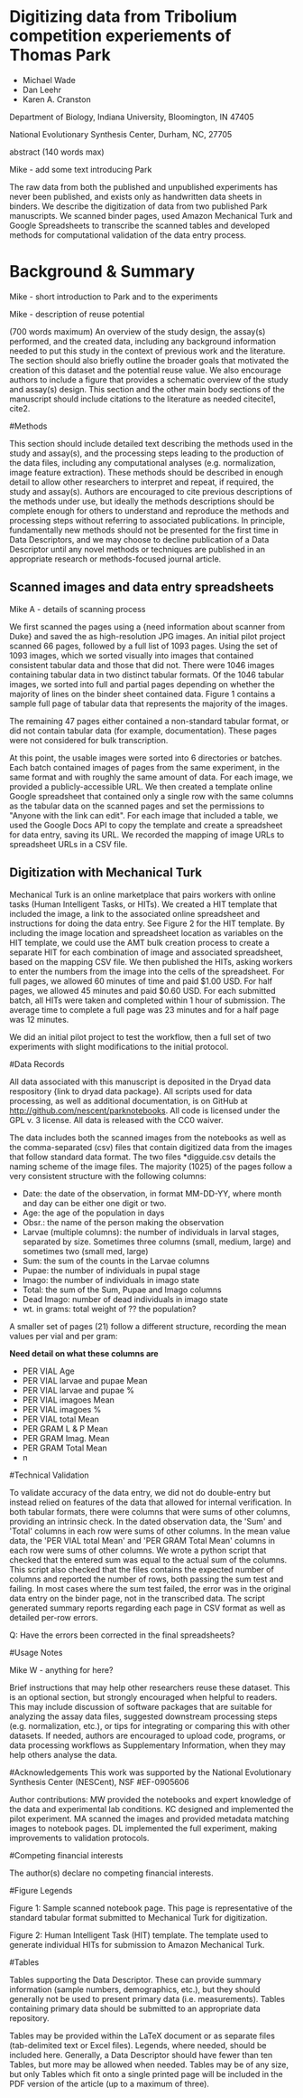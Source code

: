 # Digitizing data from Tribolium competition experiements of Thomas Park

* Michael Wade
* Dan Leehr
* Karen A. Cranston

Department of Biology, Indiana University,  Bloomington, IN 47405

National Evolutionary Synthesis Center, Durham, NC, 27705

abstract
(140 words max)

Mike - add some text introducing Park

The raw data from both the published and unpublished experiments has never been published, and exists only as handwritten data sheets in binders. We describe the digitization of data from two published Park manuscripts. We scanned binder pages, used Amazon Mechanical Turk and Google Spreadsheets to transcribe the scanned tables and developed methods for computational validation of the data entry process.

# Background & Summary

Mike - short introduction to Park and to the experiments

Mike - description of reuse potential

(700 words maximum) An overview of the study design, the assay(s)
performed, and the created data, including any background information
needed to put this study in the context of previous work and the literature.
The section should also briefly outline the broader goals that motivated
the creation of this dataset and the potential reuse value. We also
encourage authors to include a figure that provides a schematic overview
of the study and assay(s) design. This section and the other main
body sections of the manuscript should include citations to the literature
as needed citecite1, cite2. 

#Methods

This section should include detailed text describing the methods used
in the study and assay(s), and the processing steps leading to the
production of the data files, including any computational analyses
(e.g. normalization, image feature extraction). These methods should
be described in enough detail to allow other researchers to interpret
and repeat, if required, the study and assay(s). Authors are encouraged
to cite previous descriptions of the methods under use, but ideally
the methods descriptions should be complete enough for others to understand
and reproduce the methods and processing steps without referring to
associated publications. In principle, fundamentally new methods should
not be presented for the first time in Data Descriptors, and we may
choose to decline publication of a Data Descriptor until any novel
methods or techniques are published in an appropriate research or
methods-focused journal article. 

## Scanned images and data entry spreadsheets
Mike A - details of scanning process

We first scanned the pages using a {need information about scanner from Duke} and saved the as high-resolution JPG images. An initial pilot project scanned 66 pages, followed by a full list of 1093 pages. Using the set of 1093 images, which we sorted visually into images that contained consistent tabular data and those that did not. There were 1046 images containing tabular data in two distinct tabular formats. Of the 1046 tabular images, we sorted into full and partial pages depending on whether the majority of  lines on the binder sheet contained data. Figure 1 contains a sample full page of tabular data that represents the majority of the images. 

The remaining 47 pages either contained a non-standard tabular format, or did not contain tabular data (for example, documentation). These pages were not considered for bulk transcription.

At this point, the usable images were sorted into 6 directories or batches. Each batch contained images of pages from the same experiment, in the same format and with roughly the same amount of data. For each image, we provided a publicly-accessible URL. We then created a template online Google spreadsheet that contained only a single row with the same columns as the tabular data on the scanned pages and set the permissions to "Anyone with the link can edit". For each image that included a table, we used the Google Docs API to copy the template and create a spreadsheet for data entry, saving its URL. We recorded the mapping of image URLs to spreadsheet URLs in a CSV file.

## Digitization with Mechanical Turk
Mechanical Turk is an online marketplace that pairs workers with online tasks (Human Intelligent Tasks, or HITs). We created a HIT template that included the image, a link to the associated online spreadsheet and instructions for doing the data entry. See Figure 2 for the HIT template. By including the image location and spreadsheet location as variables on the HIT template, we could use the AMT bulk creation process to create a separate HIT for each combination of image and associated spreadsheet, based on the mapping CSV file. We then published the HITs, asking workers to enter the numbers from the image into the cells of the spreadsheet. For full pages, we allowed 60 minutes of time and paid $1.00 USD. For half pages, we allowed 45 minutes and paid $0.60 USD. For each submitted batch, all HITs were taken and completed within 1 hour of submission. The average time to complete a full page was 23 minutes and for a half page was 12 minutes.  

We did an initial pilot project to test the workflow, then a full set of two experiments with slight modifications to the initial protocol. 

#Data Records

All data associated with this manuscript is deposited in the Dryad data respository {link to dryad data package}. All scripts used for data processing, as well as additional documentation, is on GitHub at http://github.com/nescent/parknotebooks. All code is licensed under the GPL v. 3 license. All data is released with the CC0 waiver. 

The data includes both the scanned images from the notebooks as well as the comma-separated (csv) files that contain digitized data from the images that follow standard data format. The two files *digguide.csv details the naming scheme of the image files. The majority (1025) of the pages follow a very consistent structure with the following columns:

* Date: the date of the observation, in format MM-DD-YY, where month and day can be either one digit or two.
* Age: the age of the population in days
* Obsr.: the name of the person making the observation
* Larvae (multiple columns): the number of individuals in larval stages, separated by size. Sometimes three columns (small, medium, large) and sometimes two (small  med, large)
* Sum: the sum of the counts in the Larvae columns
* Pupae: the number of individuals in pupal stage
* Imago: the number of individuals in imago state
* Total: the sum of the Sum, Pupae and Imago columns
* Dead Imago: number of dead individuals in imago state
* wt. in grams: total weight of ?? the population?

A smaller set of pages (21) follow a different structure, recording the mean values per vial and per gram:

__Need detail on what these columns are__

* PER VIAL Age
* PER VIAL larvae and pupae Mean
* PER VIAL larvae and pupae %
* PER VIAL imagoes Mean
* PER VIAL imagoes %	
* PER VIAL total Mean
* PER GRAM L & P Mean
* PER GRAM Imag. Mean
* PER GRAM Total Mean
* n

#Technical Validation

To validate accuracy of the data entry, we did not do double-entry but instead relied on features of the data that allowed for internal verification. In both tabular formats, there were columns that were sums of other columns, providing an intrinsic check. In the dated observation data, the 'Sum' and 'Total' columns in each row were sums of other columns. In the mean value data, the 'PER VIAL total Mean' and 'PER GRAM Total Mean' columns in each row were sums of other columns. We wrote a python script that checked that the entered sum was equal to the actual sum of the columns. This script also checked that the files contains the expected number of columns and reported the number of rows, both passing the sum test and failing. In most cases where the sum test failed, the error was in the original data entry on the binder page, not in the transcribed data. The script generated summary reports regarding each page in CSV format as well as detailed per-row errors.

Q: Have the errors been corrected in the final spreadsheets?

#Usage Notes

Mike W - anything for here?

Brief instructions that may help other researchers reuse these dataset.
This is an optional section, but strongly encouraged when helpful
to readers. This may include discussion of software packages that
are suitable for analyzing the assay data files, suggested downstream
processing steps (e.g. normalization, etc.), or tips for integrating
or comparing this with other datasets. If needed, authors are encouraged
to upload code, programs, or data processing workflows as Supplementary
Information, when they may help others analyse the data.

#Acknowledgements
This work was supported by the National Evolutionary Synthesis Center (NESCent), NSF #EF-0905606 

Author contributions: MW provided the notebooks and expert knowledge of the data and experimental lab conditions. KC designed and implemented the pilot experiment. MA scanned the images and provided metadata matching images to notebook pages. DL implemented the full experiment, making improvements to validation protocols. 


#Competing financial interests

The author(s) declare no competing financial interests.

#Figure Legends

Figure 1: Sample scanned notebook page. This page is representative of the standard tabular format submitted to Mechanical Turk for digitization. 

Figure 2: Human Intelligent Task (HIT) template. The template used to generate individual HITs for submission to Amazon Mechanical Turk. 

#Tables

Tables supporting the Data Descriptor. These can provide summary information
(sample numbers, demographics, etc.), but they should generally not
be used to present primary data (i.e. measurements). Tables containing
primary data should be submitted to an appropriate data repository. 

Tables may be provided within the LaTeX document or as separate
files (tab-delimited text or Excel files). Legends, where needed,
should be included here. Generally, a Data Descriptor should have
fewer than ten Tables, but more may be allowed when needed. Tables
may be of any size, but only Tables which fit onto a single printed
page will be included in the PDF version of the article (up to a maximum
of three). 

